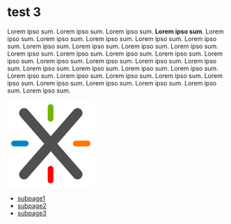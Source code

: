 # test 3

Lorem ipso sum. Lorem ipso sum. Lorem ipso sum. **Lorem ipso sum**. Lorem ipso sum. Lorem ipso sum. Lorem ipso sum. Lorem ipso sum. Lorem ipso sum. Lorem ipso sum. Lorem ipso sum. Lorem ipso sum. Lorem ipso sum. Lorem ipso sum. Lorem ipso sum. Lorem ipso sum. Lorem ipso sum. Lorem ipso sum. Lorem ipso sum. Lorem ipso sum. Lorem ipso sum. Lorem ipso sum. Lorem ipso sum. Lorem ipso sum. Lorem ipso sum. Lorem ipso sum. Lorem ipso sum. Lorem ipso sum. Lorem ipso sum. Lorem ipso sum. Lorem ipso sum. Lorem ipso sum. Lorem ipso sum. Lorem ipso sum. Lorem ipso sum. Lorem ipso sum.

![Logo](logo-x.png)
 
* [subpage1](subpage1.md)
* [subpage2](subpage2.md)
* [subpage3](subpage3.md)
  
